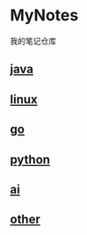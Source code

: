 # MyNotes

我的笔记仓库

## [java](java/README.md)
## [linux](linux/README.md)
## [go](go/README.md)
## [python](python/README.md)
## [ai](ai/README.md)
## [other](other/README.md)
